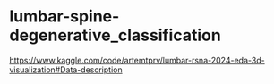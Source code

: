 # lumbar-spine-degenerative_classification


https://www.kaggle.com/code/artemtprv/lumbar-rsna-2024-eda-3d-visualization#Data-description
